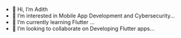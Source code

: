 - 👋 Hi, I’m Adith
- 👀 I’m interested in Mobile App Development and Cybersecurity...
- 🌱 I’m currently learning Flutter ...
- 💞️ I’m looking to collaborate on Developing Flutter apps...
<!-- - 📫 Reach me at: thatcloneartist@gmail.com ... -->

<!---
cloneartist/cloneartist is a ✨ special ✨ repository because its `README.md` (this file) appears on your GitHub profile.
You can click the Preview link to take a look at your changes.
--->
